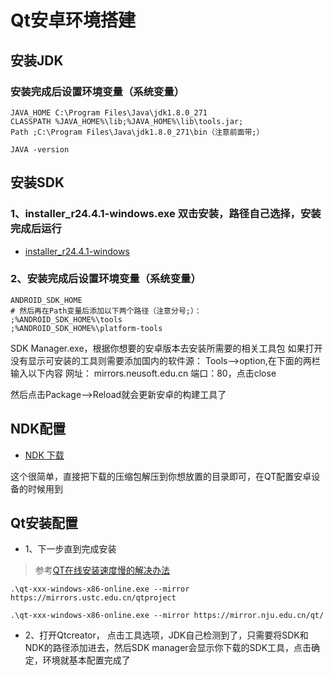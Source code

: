 # Qt安卓环境搭建
## 安装JDK
### 安装完成后设置环境变量（系统变量）
``` shell
JAVA_HOME C:\Program Files\Java\jdk1.8.0_271
CLASSPATH %JAVA_HOME%\lib;%JAVA_HOME%\lib\tools.jar;
Path ;C:\Program Files\Java\jdk1.8.0_271\bin（注意前面带;）

JAVA -version
```

## 安装SDK
### 1、installer_r24.4.1-windows.exe 双击安装，路径自己选择，安装完成后运行

* [installer_r24.4.1-windows](https://dl.google.com/android/installer_r24.4.1-windows.exe?utm_source=androiddevtools&utm_medium=website)

### 2、安装完成后设置环境变量（系统变量）
``` shell
ANDROID_SDK_HOME 
# 然后再在Path变量后添加以下两个路径（注意分号;）：
;%ANDROID_SDK_HOME%\tools
;%ANDROID_SDK_HOME%\platform-tools
```
SDK Manager.exe，根据你想要的安卓版本去安装所需要的相关工具包
如果打开没有显示可安装的工具则需要添加国内的软件源：
Tools–>option,在下面的两栏输入以下内容 网址： mirrors.neusoft.edu.cn 端口：80，点击close

然后点击Package–>Reload就会更新安卓的构建工具了

## NDK配置

* [NDK 下载](https://developer.android.google.cn/ndk/downloads?hl=zh-cn)

这个很简单，直接把下载的压缩包解压到你想放置的目录即可，在QT配置安卓设备的时候用到

## Qt安装配置
* 1、下一步直到完成安装

> 参考[QT在线安装速度慢的解决办法](https://www.cnblogs.com/chaichengxun/p/17140066.html)

``` 
.\qt-xxx-windows-x86-online.exe --mirror https://mirrors.ustc.edu.cn/qtproject

.\qt-xxx-windows-x86-online.exe --mirror https://mirror.nju.edu.cn/qt/
``` 
* 2、打开Qtcreator， 点击工具选项，JDK自己检测到了，只需要将SDK和NDK的路径添加进去，然后SDK manager会显示你下载的SDK工具，点击确定，环境就基本配置完成了








